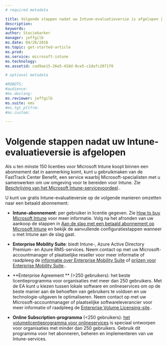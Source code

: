 ```yaml
---
# required metadata

title: Volgende stappen nadat uw Intune-evaluatieversie is afgelopen | Microsoft Intune
description:
keywords:
author: Staciebarker
manager: jeffgilb
ms.date: 04/28/2016
ms.topic: get-started-article
ms.prod:
ms.service: microsoft-intune
ms.technology:
ms.assetid: cad9ae15-26e5-418d-8ce5-c2dafc2071f0

# optional metadata

#ROBOTS:
#audience:
#ms.devlang:
ms.reviewer: jeffgilb
ms.suite: ems
#ms.tgt_pltfrm:
#ms.custom:

---
```


# Volgende stappen nadat uw Intune-evaluatieversie is afgelopen
Als u ten minste 150 licenties voor Microsoft Intune koopt binnen een abonnement dat in aanmerking komt, kunt u gebruikmaken van de FastTrack Center Benefit, een service waarbij Microsoft-specialisten met u samenwerken om uw omgeving voor te bereiden voor Intune. Zie [Beschrijving van het Microsoft Intune-servicevoordeel](https://technet.microsoft.com/library/mt228265.aspx)..

U kunt uw gratis Intune-evaluatieversie op de volgende manieren omzetten naar een betaald abonnement:

-   **Intune-abonnement**: per gebruiker in licentie gegeven. Zie [How to buy Microsoft Intune](http://www.microsoft.com/en-us/server-cloud/products/microsoft-intune/Purchasing.aspx) voor meer informatie. Volg na het afronden van uw aankoop de stappen in [Aan de slag met een betaald abonnement op Microsoft Intune](/intune/get-started/start-with-a-paid-subscription-to-microsoft-intune) en bekijk de aanvullende configuratiestappen wanneer u met Intune aan de slag gaat.

-   **Enterprise Mobility Suite**: biedt Intune-, Azure Active Directory Premium- en Azure RMS-services. Neem contact op met uw Microsoft-accountmanager of plaatselijke reseller voor meer informatie of raadpleeg de [informatie over Enterprise Mobility Suite](https://www.microsoft.com/en-us/server-cloud/enterprise-mobility/overview.aspx) of [prijzen voor Enterprise Mobility Suite](http://www.microsoft.com/en-us/server-cloud/products/enterprise-mobility-suite/Purchasing.aspx)..

-   **Enterprise Agreement ** (&gt;250 gebruikers): het beste licentieprogramma voor organisaties met meer dan 250 gebruikers. Met de EA kunt u kiezen tussen lokale software en onlineservices om op de beste manier aan de behoeften van gebruikers te voldoen en uw technologie-uitgaven te optimaliseren. Neem contact op met uw Microsoft-accountmanager of plaatselijke softwareleverancier voor meer informatie of raadpleeg de [Enterprise Volume Licensing-site](http://www.microsoft.com/licensing/licensing-options/enterprise.aspx)..

-   **Online Subscription-programma** (&lt;250 gebruikers): [het volumelicentieprogramma voor onlineservices](http://www.microsoft.com/licensing/online-services/default.aspx) is speciaal ontworpen voor organisaties met minder dan 250 gebruikers. Gebruik dit programma voor het abonneren, beheren en implementeren van uw Intune-services.


<!--HONumber=May16_HO1-->


